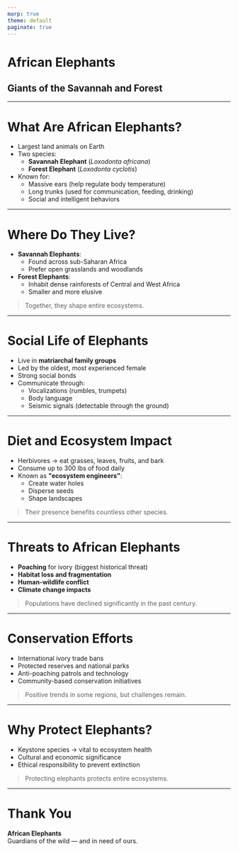 ```yaml
---
marp: true
theme: default
paginate: true
---
```


# African Elephants
## Giants of the Savannah and Forest

---

# What Are African Elephants?

- Largest land animals on Earth
- Two species:
  - **Savannah Elephant** (*Loxodonta africana*)
  - **Forest Elephant** (*Loxodonta cyclotis*)
- Known for:
  - Massive ears (help regulate body temperature)
  - Long trunks (used for communication, feeding, drinking)
  - Social and intelligent behaviors

---

# Where Do They Live?

- **Savannah Elephants**:
  - Found across sub-Saharan Africa
  - Prefer open grasslands and woodlands
- **Forest Elephants**:
  - Inhabit dense rainforests of Central and West Africa
  - Smaller and more elusive

> Together, they shape entire ecosystems.

---

# Social Life of Elephants

- Live in **matriarchal family groups**
- Led by the oldest, most experienced female
- Strong social bonds
- Communicate through:
  - Vocalizations (rumbles, trumpets)
  - Body language
  - Seismic signals (detectable through the ground)

---

# Diet and Ecosystem Impact

- Herbivores → eat grasses, leaves, fruits, and bark
- Consume up to 300 lbs of food daily
- Known as **"ecosystem engineers"**:
  - Create water holes
  - Disperse seeds
  - Shape landscapes

> Their presence benefits countless other species.

---

# Threats to African Elephants

- **Poaching** for ivory (biggest historical threat)
- **Habitat loss and fragmentation**
- **Human-wildlife conflict**
- **Climate change impacts**

> Populations have declined significantly in the past century.

---

# Conservation Efforts

- International ivory trade bans
- Protected reserves and national parks
- Anti-poaching patrols and technology
- Community-based conservation initiatives

> Positive trends in some regions, but challenges remain.

---

# Why Protect Elephants?

- Keystone species → vital to ecosystem health
- Cultural and economic significance
- Ethical responsibility to prevent extinction

> Protecting elephants protects entire ecosystems.

---

# Thank You

**African Elephants**  
Guardians of the wild — and in need of ours.